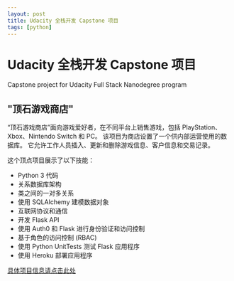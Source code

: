 ```yaml
---
layout: post
title: Udacity 全栈开发 Capstone 项目
tags: [python]
---
```


# Udacity 全栈开发 Capstone 项目

Capstone project for Udacity Full Stack Nanodegree program

## "顶石游戏商店"

“顶石游戏商店”面向游戏爱好者，在不同平台上销售游戏，包括 PlayStation、Xbox、Nintendo Switch 和 PC。 该项目为商店设置了一个供内部运营使用的数据库。 它允许工作人员插入、更新和删除游戏信息、客户信息和交易记录。

这个顶点项目展示了以下技能：
- Python 3 代码
- 关系数据库架构
- 类之间的一对多关系
- 使用 SQLAlchemy 建模数据对象
- 互联网协议和通信
- 开发 Flask API
- 使用 Auth0 和 Flask 进行身份验证和访问控制
- 基于角色的访问控制 (RBAC)
- 使用 Python UnitTests 测试 Flask 应用程序
- 使用 Heroku 部署应用程序

[具体项目信息请点击此处](https://github.com/aresgtr/FSND-Capstone)